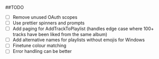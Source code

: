 ##TODO
- [ ] Remove unused OAuth scopes
- [ ] Use prettier spinners and prompts
- [ ] Add paging for AddTrackToPlaylist (handles edge case where 100+ tracks have been liked from the same album)
- [ ] Add alternative names for playlists without emojis for Windows
- [ ] Finetune colour matching
- [ ] Error handling can be better